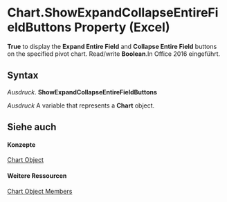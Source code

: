 
# Chart.ShowExpandCollapseEntireFieldButtons Property (Excel)

 **True** to display the **Expand Entire Field** and **Collapse Entire Field** buttons on the specified pivot chart. Read/write **Boolean**.In Office 2016 eingeführt.


## Syntax

 _Ausdruck_. **ShowExpandCollapseEntireFieldButtons**

 _Ausdruck_ A variable that represents a **Chart** object.


## Siehe auch


#### Konzepte


[Chart Object](179c32ce-49bd-6f36-ea12-89fb5443f3ea.md)
#### Weitere Ressourcen


[Chart Object Members](http://msdn.microsoft.com/library/a3f8ac44-02d6-6f3f-b5e0-23f4bd5d6baf%28Office.15%29.aspx)